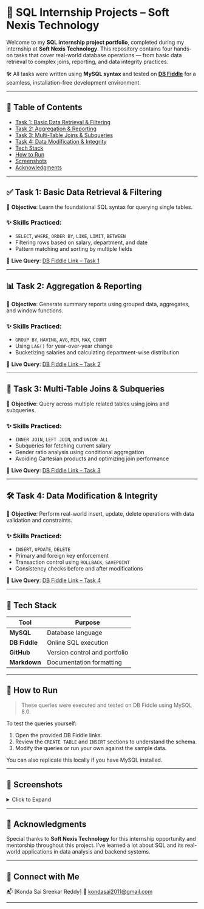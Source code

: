# 🚀 SQL Internship Projects – Soft Nexis Technology

Welcome to my **SQL internship project portfolio**, completed during my internship at **Soft Nexis Technology**. This repository contains four hands-on tasks that cover real-world database operations — from basic data retrieval to complex joins, reporting, and data integrity practices.

🛠️ All tasks were written using **MySQL syntax** and tested on [**DB Fiddle**](https://www.db-fiddle.com/) for a seamless, installation-free development environment.

---

## 📁 Table of Contents

- [Task 1: Basic Data Retrieval & Filtering](#task-1-basic-data-retrieval--filtering)
- [Task 2: Aggregation & Reporting](#task-2-aggregation--reporting)
- [Task 3: Multi-Table Joins & Subqueries](#task-3-multi-table-joins--subqueries)
- [Task 4: Data Modification & Integrity](#task-4-data-modification--integrity)
- [Tech Stack](#tech-stack)
- [How to Run](#how-to-run)
- [Screenshots](#screenshots)
- [Acknowledgments](#acknowledgments)

---

## ✅ Task 1: Basic Data Retrieval & Filtering

🎯 **Objective**: Learn the foundational SQL syntax for querying single tables.

### ✨ Skills Practiced:
- `SELECT`, `WHERE`, `ORDER BY`, `LIKE`, `LIMIT`, `BETWEEN`
- Filtering rows based on salary, department, and date
- Pattern matching and sorting by multiple fields

📄 **Live Query**: [DB Fiddle Link – Task 1](https://www.db-fiddle.com/f/5Hc94K7r6gUfwcnHRFrMMF/0)

---

## 📊 Task 2: Aggregation & Reporting

🎯 **Objective**: Generate summary reports using grouped data, aggregates, and window functions.

### ✨ Skills Practiced:
- `GROUP BY`, `HAVING`, `AVG`, `MIN`, `MAX`, `COUNT`
- Using `LAG()` for year-over-year change
- Bucketizing salaries and calculating department-wise distribution

📄 **Live Query**: [DB Fiddle Link – Task 2](https://www.db-fiddle.com/f/pPHgDBjJaeRcFXu3XZ5JcC/0)

---

## 🔗 Task 3: Multi-Table Joins & Subqueries

🎯 **Objective**: Query across multiple related tables using joins and subqueries.

### ✨ Skills Practiced:
- `INNER JOIN`, `LEFT JOIN`, and `UNION ALL`
- Subqueries for fetching current salary
- Gender ratio analysis using conditional aggregation
- Avoiding Cartesian products and optimizing join performance

📄 **Live Query**: [DB Fiddle Link – Task 3](https://www.db-fiddle.com/f/k7XRrcc62zTNv8WAsnSDag/0)

---

## 🛠️ Task 4: Data Modification & Integrity

🎯 **Objective**: Perform real-world insert, update, delete operations with data validation and constraints.

### ✨ Skills Practiced:
- `INSERT`, `UPDATE`, `DELETE`
- Primary and foreign key enforcement
- Transaction control using `ROLLBACK`, `SAVEPOINT`
- Consistency checks before and after modifications

📄 **Live Query**: [DB Fiddle Link – Task 4](https://www.db-fiddle.com/f/bG2FphBeUuJd4GCyYAvAVf/2)

---

## 🧰 Tech Stack

| Tool | Purpose |
|------|---------|
| **MySQL** | Database language |
| **DB Fiddle** | Online SQL execution |
| **GitHub** | Version control and portfolio |
| **Markdown** | Documentation formatting |

---

## 🧪 How to Run

> These queries were executed and tested on DB Fiddle using MySQL 8.0.

To test the queries yourself:

1. Open the provided DB Fiddle links.
2. Review the `CREATE TABLE` and `INSERT` sections to understand the schema.
3. Modify the queries or run your own against the sample data.

You can also replicate this locally if you have MySQL installed.

---

## 📸 Screenshots

<details>
<summary>Click to Expand</summary>

### Task 1 – Filtered Employee Records  
![Task 1 Screenshot](screenshots/task1.png)

### Task 2 – Aggregated Department Report  
![Task 2 Screenshot](screenshots/task2.png)

### Task 3 – Joined Tables with Employee-Manager Data  
![Task 3 Screenshot](screenshots/task3.png)

### Task 4 – Transaction Rollback Simulation  
![Task 4 Screenshot](screenshots/task4.png)

</details>

---

## 🙏 Acknowledgments

Special thanks to **Soft Nexis Technology** for this internship opportunity and mentorship throughout this project. I’ve learned a lot about SQL and its real-world applications in data analysis and backend systems.

---

## 🔗 Connect with Me

📬 [Konda Sai Sreekar Reddy]
🔗 kondasai2011@gmail.com

---

